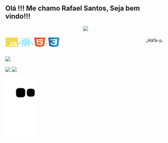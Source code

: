 ## Olá !!! Me chamo Rafael Santos, Seja bem vindo!!!
<div align="center">
  <a href="https://github.com/zfaelsantos">
  <img height="180em" src="https://github-readme-stats.vercel.app/api?username=zfaelsantos&show_icons=true&theme=radical&include_all_commits=true&count_private=true"/>
  
</div>
<div style="display: inline_block"><br>
  <img align="center" alt="Rafa-Js" height="30" width="40" src="https://raw.githubusercontent.com/devicons/devicon/master/icons/javascript/javascript-plain.svg">
 
  <img align="center" alt="Rafa-React" height="30" width="40" src="https://raw.githubusercontent.com/devicons/devicon/master/icons/react/react-original.svg">
  <img align="center" alt="Rafa-HTML" height="30" width="40" src="https://raw.githubusercontent.com/devicons/devicon/master/icons/html5/html5-original.svg">
  <img align="center" alt="Rafa-CSS" height="30" width="40" src="https://raw.githubusercontent.com/devicons/devicon/master/icons/css3/css3-original.svg">
  <img align="right" alt="Rafa-pic" height="150" style="border-radius:50px;" src="https://64.media.tumblr.com/5ec7c3f56f354ca530c6c9876682dd11/tumblr_nrdbnw2yBp1sqo325o3_250.gifv">

</div>
  
  ##
 
<div> 

  <a href="https://www.instagram.com/zfael_santos/" target="_blank"><img src="https://img.shields.io/badge/-Instagram-%23E4405F?style=for-the-badge&logo=instagram&logoColor=white" target="_blank"></a>
 
  <a href = "mailto:rafael.santos259@hotmail.com"><img src="https://img.shields.io/badge/-Gmail-%23333?style=for-the-badge&logo=gmail&logoColor=white" target="_blank"></a>
  <a href="https://www.linkedin.com/in/rafael-santos-de-sousa-483306242/" target="_blank"><img src="https://img.shields.io/badge/-LinkedIn-%230077B5?style=for-the-badge&logo=linkedin&logoColor=white" target="_blank"></a> 
 
   ![Snake animation](https://github.com/zfaelsantos/zfaelsantos-/blob/output/github-contribution-grid-snake.svg)
 
</div>
